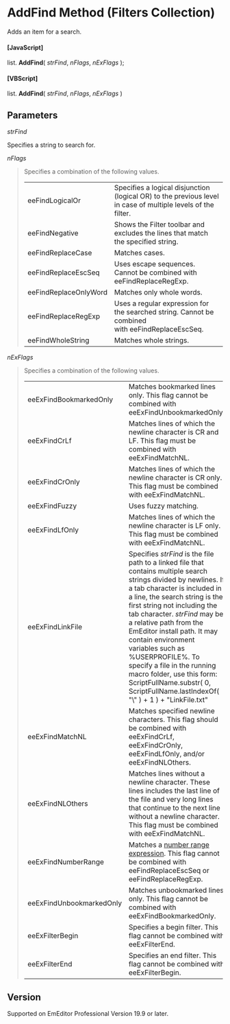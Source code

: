 # AddFind Method (Filters Collection)

Adds an item for a search.

#### \[JavaScript\]

list. **AddFind**( _strFind_, _nFlags_, _nExFlags_ );

#### \[VBScript\]

list. **AddFind**( _strFind_, _nFlags_, _nExFlags_ )

## Parameters

_strFind_

Specifies a string to search for.

_nFlags_

> Specifies a combination of the following values.
>
> |     |     |
> | --- | --- |
> | eeFindLogicalOr | Specifies a logical disjunction (logical OR) to the previous level in case of multiple levels of the filter. |
> | eeFindNegative | Shows the Filter toolbar and excludes the lines that match the specified string. |
> | eeFindReplaceCase | Matches cases. |
> | eeFindReplaceEscSeq | Uses escape sequences. Cannot be combined with eeFindReplaceRegExp. |
> | eeFindReplaceOnlyWord | Matches only whole words. |
> | eeFindReplaceRegExp | Uses a regular expression for the searched string. Cannot be combined <br> with eeFindReplaceEscSeq. |
> | eeFindWholeString | Matches whole strings. |

_nExFlags_

> Specifies a combination of the following values.
>
> |     |     |
> | --- | --- |
> | eeExFindBookmarkedOnly | Matches bookmarked lines only. This flag cannot be combined with eeExFindUnbookmarkedOnly. |
> | eeExFindCrLf | Matches lines of which the newline character is CR and LF. This flag must be combined with eeExFindMatchNL. |
> | eeExFindCrOnly | Matches lines of which the newline character is CR only. This flag must be combined with eeExFindMatchNL. |
> | eeExFindFuzzy | Uses fuzzy matching. |
> | eeExFindLfOnly | Matches lines of which the newline character is LF only. This flag must be combined with eeExFindMatchNL. |
> | eeExFindLinkFile | Specifies _strFind_ is the file path to a linked file that contains multiple search strings divided by newlines. If a tab character is included in a line, the search string is the first string not including the tab character. _strFind_ may be a relative path from the EmEditor install path. It may contain environment variables such as %USERPROFILE%. To specify a file in the running macro folder, use this form:<br>ScriptFullName.substr( 0, ScriptFullName.lastIndexOf( "\\\" ) + 1 ) + "LinkFile.txt" |
> | eeExFindMatchNL | Matches specified newline characters. This flag should be combined with eeExFindCrLf, eeExFindCrOnly, eeExFindLfOnly, and/or eeExFindNLOthers. |
> | eeExFindNLOthers | Matches lines without a newline character. These lines includes the last line of the file and very long lines that continue to the next line without a newline character. This flag must be combined with eeExFindMatchNL. |
> | eeExFindNumberRange | Matches a [number range expression](../../howto/search/number_range_syntax). This flag cannot be combined with eeFindReplaceEscSeq or eeFindReplaceRegExp. |
> | eeExFindUnbookmarkedOnly | Matches unbookmarked lines only. This flag cannot be combined with eeExFindBookmarkedOnly. |
> | eeExFilterBegin | Specifies a begin filter. This flag cannot be combined with eeExFilterEnd. |
> | eeExFilterEnd | Specifies an end filter. This flag cannot be combined with eeExFilterBegin. |

## Version

Supported on EmEditor Professional Version 19.9 or later.